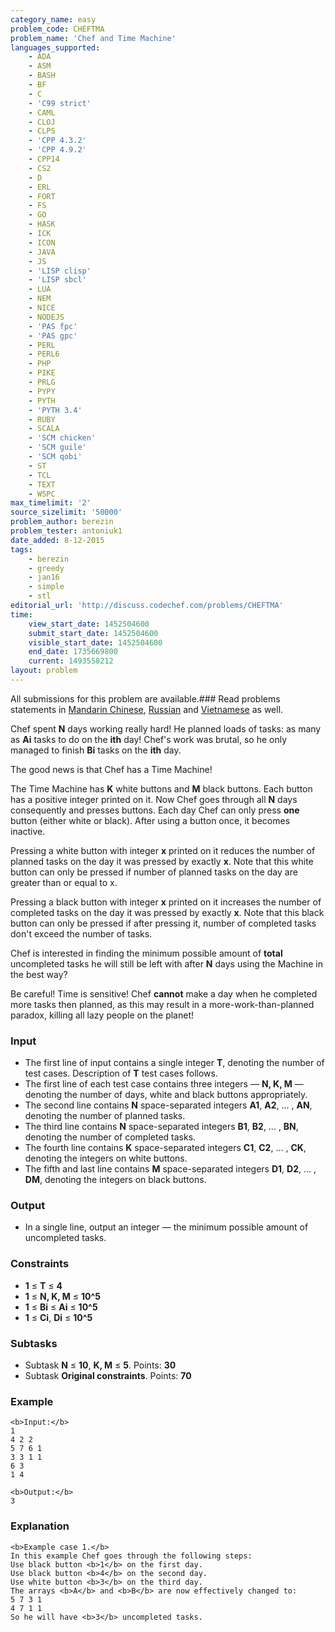 ```yaml
---
category_name: easy
problem_code: CHEFTMA
problem_name: 'Chef and Time Machine'
languages_supported:
    - ADA
    - ASM
    - BASH
    - BF
    - C
    - 'C99 strict'
    - CAML
    - CLOJ
    - CLPS
    - 'CPP 4.3.2'
    - 'CPP 4.9.2'
    - CPP14
    - CS2
    - D
    - ERL
    - FORT
    - FS
    - GO
    - HASK
    - ICK
    - ICON
    - JAVA
    - JS
    - 'LISP clisp'
    - 'LISP sbcl'
    - LUA
    - NEM
    - NICE
    - NODEJS
    - 'PAS fpc'
    - 'PAS gpc'
    - PERL
    - PERL6
    - PHP
    - PIKE
    - PRLG
    - PYPY
    - PYTH
    - 'PYTH 3.4'
    - RUBY
    - SCALA
    - 'SCM chicken'
    - 'SCM guile'
    - 'SCM qobi'
    - ST
    - TCL
    - TEXT
    - WSPC
max_timelimit: '2'
source_sizelimit: '50000'
problem_author: berezin
problem_tester: antoniuk1
date_added: 8-12-2015
tags:
    - berezin
    - greedy
    - jan16
    - simple
    - stl
editorial_url: 'http://discuss.codechef.com/problems/CHEFTMA'
time:
    view_start_date: 1452504600
    submit_start_date: 1452504600
    visible_start_date: 1452504600
    end_date: 1735669800
    current: 1493558212
layout: problem
---
```

All submissions for this problem are available.###  Read problems statements in [Mandarin Chinese](http://www.codechef.com/download/translated/JAN16/mandarin/CHEFTMA.pdf), [Russian](http://www.codechef.com/download/translated/JAN16/russian/CHEFTMA.pdf) and [Vietnamese](http://www.codechef.com/download/translated/JAN16/vietnamese/CHEFTMA.pdf) as well.

Chef spent **N** days working really hard! He planned loads of tasks: as many as **Ai** tasks to do on the **ith** day! Chef's work was brutal, so he only managed to finish **Bi** tasks on the **ith** day.

The good news is that Chef has a Time Machine!

The Time Machine has **K** white buttons and **M** black buttons. Each button has a positive integer printed on it. Now Chef goes through all **N** days consequently and presses buttons. Each day Chef can only press **one** button (either white or black). After using a button once, it becomes inactive.

Pressing a white button with integer **x** printed on it reduces the number of planned tasks on the day it was pressed by exactly **x**. Note that this white button can only be pressed if number of planned tasks on the day are greater than or equal to x.

Pressing a black button with integer **x** printed on it increases the number of completed tasks on the day it was pressed by exactly **x**. Note that this black button can only be pressed if after pressing it, number of completed tasks don't exceed the number of tasks.

Chef is interested in finding the minimum possible amount of **total** uncompleted tasks he will still be left with after **N** days using the Machine in the best way?

Be careful! Time is sensitive! Chef **cannot** make a day when he completed more tasks then planned, as this may result in a more-work-than-planned paradox, killing all lazy people on the planet!

### Input

- The first line of input contains a single integer **T**, denoting the number of test cases. Description of **T** test cases follows.
- The first line of each test case contains three integers — **N, K, M** — denoting the number of days, white and black buttons appropriately.
- The second line contains **N** space-separated integers **A1**, **A2**, … , **AN**, denoting the number of planned tasks.
- The third line contains **N** space-separated integers **B1**, **B2**, … , **BN**, denoting the number of completed tasks.
- The fourth line contains **K** space-separated integers **C1**, **C2**, … , **CK**, denoting the integers on white buttons.
- The fifth and last line contains **M** space-separated integers **D1**, **D2**, … , **DM**, denoting the integers on black buttons.

### Output

- In a single line, output an integer — the minimum possible amount of uncompleted tasks.

### Constraints

- **1** ≤ **T** ≤ **4**
- **1** ≤ **N, K, M** ≤ **10^5**
- **1** ≤ **Bi** ≤ **Ai** ≤ **10^5**
- **1** ≤ **Ci**, **Di** ≤ **10^5**

### Subtasks

- Subtask **N** ≤ **10**, **K, M** ≤ **5**. Points: **30**
- Subtask **Original constraints**. Points: **70**

### Example

```
<b>Input:</b>
1
4 2 2 
5 7 6 1
3 3 1 1
6 3
1 4

<b>Output:</b>
3

```
### Explanation

```
<b>Example case 1.</b>
In this example Chef goes through the following steps:
Use black button <b>1</b> on the first day.
Use black button <b>4</b> on the second day.
Use white button <b>3</b> on the third day.
The arrays <b>A</b> and <b>B</b> are now effectively changed to:
5 7 3 1
4 7 1 1
So he will have <b>3</b> uncompleted tasks.
```